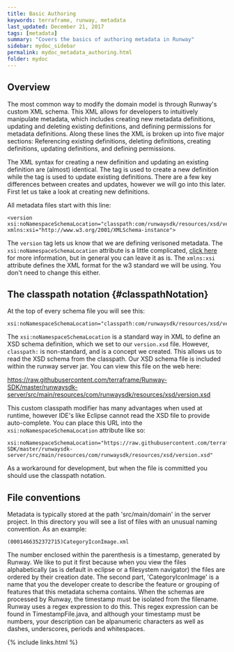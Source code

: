 ```yaml
---
title: Basic Authoring
keywords: terraframe, runway, metadata
last_updated: December 21, 2017
tags: [metadata]
summary: "Covers the basics of authoring metadata in Runway"
sidebar: mydoc_sidebar
permalink: mydoc_metadata_authoring.html
folder: mydoc
---
```


## Overview

The most common way to modify the domain model is through Runway's custom XML schema.  This XML allows for developers to intuitively manipulate metadata, which includes creating new metadata definitions, updating and deleting existing definitions, and defining permissions for metadata definitions.  Along these lines the XML is broken up into five major sections: Referencing existing definitions, deleting definitions, creating definitions, updating definitions, and defining permissions.

The XML syntax for creating a new definition and updating an existing definition are (almost) identical.  The <create> tag is used to create a new definition while the <update> tag is used to update existing definitions.  There are a few key differences between creates and updates, however we will go into this later. First let us take a look at creating new definitions.

All metadata files start with this line:

```
<version xsi:noNamespaceSchemaLocation="classpath:com/runwaysdk/resources/xsd/version.xsd" xmlns:xsi="http://www.w3.org/2001/XMLSchema-instance">
```

The `version` tag lets us know that we are defining verisoned metadata. The `xsi:noNamespaceSchemaLocation` attribute is a little complicated, [click here](#classpathNotation) for more information, but in general you can leave it as is. The `xmlns:xsi` attribute defines the XML format for the w3 standard we will be using. You don't need to change this either. 


## The classpath notation {#classpathNotation}

At the top of every schema file you will see this:

```
xsi:noNamespaceSchemaLocation="classpath:com/runwaysdk/resources/xsd/version.xsd"
```

The `xsi:noNamespaceSchemaLocation` is a standard way in XML to define an XSD schema definition, which we set to our `version.xsd` file. However, `classpath:` is non-standard, and is a concept we created. This allows us to read the XSD schema from the classpath. Our XSD schema file is included within the runway server jar. You can view this file on the web here:

<https://raw.githubusercontent.com/terraframe/Runway-SDK/master/runwaysdk-server/src/main/resources/com/runwaysdk/resources/xsd/version.xsd>

This custom classpath modifier has many advantages when used at runtime, however IDE's like Eclipse cannot read the XSD file to provide auto-complete. You can place this URL into the `xsi:noNamespaceSchemaLocation` attribute like so:

```
xsi:noNamespaceSchemaLocation="https://raw.githubusercontent.com/terraframe/Runway-SDK/master/runwaysdk-server/src/main/resources/com/runwaysdk/resources/xsd/version.xsd"
```

As a workaround for development, but when the file is committed you should use the classpath notation.


## File conventions

Metadata is typically stored at the path 'src/main/domain' in the server project. In this directory you will see a list of files with an unusual naming convention. As an example:

```
(0001466352372715)CategoryIconImage.xml
```

The number enclosed within the parenthesis is a timestamp, generated by Runway. We like to put it first because when you view the files alphabetically (as is default in eclipse or a filesystem navigator) the files are ordered by their creation date. The second part, 'CategoryIconImage' is a name that you the developer create to describe the feature or grouping of features that this metadata schema contains. When the schemas are processed by Runway, the timestamp must be isolated from the filename. Runway uses a regex expression to do this. This regex expression can be found in TimestampFile.java, and although your timestamp must be numbers, your description can be alpanumeric characters as well as dashes, underscores, periods and whitespaces.

{% include links.html %}
